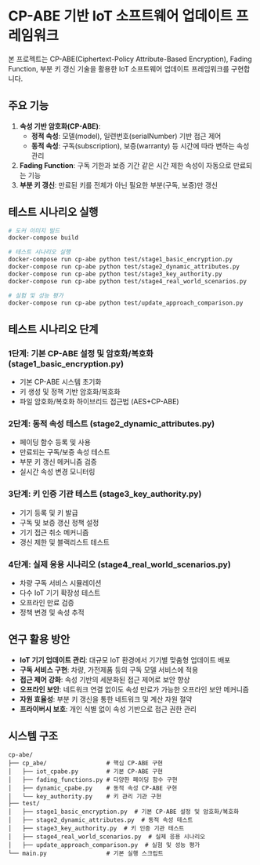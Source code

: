 # CP-ABE 기반 IoT 소프트웨어 업데이트 프레임워크

본 프로젝트는 CP-ABE(Ciphertext-Policy Attribute-Based Encryption), Fading Function, 부분 키 갱신 기술을 활용한 IoT 소프트웨어 업데이트 프레임워크를 구현합니다.

## 주요 기능

1. **속성 기반 암호화(CP-ABE)**: 
   - **정적 속성**: 모델(model), 일련번호(serialNumber) 기반 접근 제어
   - **동적 속성**: 구독(subscription), 보증(warranty) 등 시간에 따라 변하는 속성 관리
2. **Fading Function**: 구독 기한과 보증 기간 같은 시간 제한 속성이 자동으로 만료되는 기능
3. **부분 키 갱신**: 만료된 키를 전체가 아닌 필요한 부분(구독, 보증)만 갱신

## 테스트 시나리오 실행

```bash
# 도커 이미지 빌드
docker-compose build

# 테스트 시나리오 실행
docker-compose run cp-abe python test/stage1_basic_encryption.py
docker-compose run cp-abe python test/stage2_dynamic_attributes.py
docker-compose run cp-abe python test/stage3_key_authority.py
docker-compose run cp-abe python test/stage4_real_world_scenarios.py

# 실험 및 성능 평가
docker-compose run cp-abe python test/update_approach_comparison.py
```

## 테스트 시나리오 단계

### 1단계: 기본 CP-ABE 설정 및 암호화/복호화 (stage1_basic_encryption.py)
- 기본 CP-ABE 시스템 초기화
- 키 생성 및 정책 기반 암호화/복호화
- 파일 암호화/복호화 하이브리드 접근법 (AES+CP-ABE)

### 2단계: 동적 속성 테스트 (stage2_dynamic_attributes.py)
- 페이딩 함수 등록 및 사용
- 만료되는 구독/보증 속성 테스트
- 부분 키 갱신 메커니즘 검증
- 실시간 속성 변경 모니터링

### 3단계: 키 인증 기관 테스트 (stage3_key_authority.py)
- 기기 등록 및 키 발급
- 구독 및 보증 갱신 정책 설정
- 기기 접근 취소 메커니즘
- 갱신 제한 및 블랙리스트 테스트

### 4단계: 실제 응용 시나리오 (stage4_real_world_scenarios.py)
- 차량 구독 서비스 시뮬레이션
- 다수 IoT 기기 확장성 테스트
- 오프라인 만료 검증
- 정책 변경 및 속성 추적

## 연구 활용 방안

- **IoT 기기 업데이트 관리**: 대규모 IoT 환경에서 기기별 맞춤형 업데이트 배포
- **구독 서비스 구현**: 차량, 가전제품 등의 구독 모델 서비스에 적용
- **접근 제어 강화**: 속성 기반의 세분화된 접근 제어로 보안 향상
- **오프라인 보안**: 네트워크 연결 없이도 속성 만료가 가능한 오프라인 보안 메커니즘
- **자원 효율성**: 부분 키 갱신을 통한 네트워크 및 계산 자원 절약
- **프라이버시 보호**: 개인 식별 없이 속성 기반으로 접근 권한 관리

## 시스템 구조

```
cp-abe/
├── cp_abe/                 # 핵심 CP-ABE 구현
│   ├── iot_cpabe.py        # 기본 CP-ABE 구현
│   ├── fading_functions.py # 다양한 페이딩 함수 구현
│   ├── dynamic_cpabe.py    # 동적 속성 CP-ABE 구현
│   └── key_authority.py    # 키 관리 기관 구현
├── test/
│   ├── stage1_basic_encryption.py  # 기본 CP-ABE 설정 및 암호화/복호화
│   ├── stage2_dynamic_attributes.py  # 동적 속성 테스트
│   ├── stage3_key_authority.py  # 키 인증 기관 테스트
│   ├── stage4_real_world_scenarios.py  # 실제 응용 시나리오
│   ├── update_approach_comparison.py  # 실험 및 성능 평가
└── main.py                 # 기본 실행 스크립트
```
